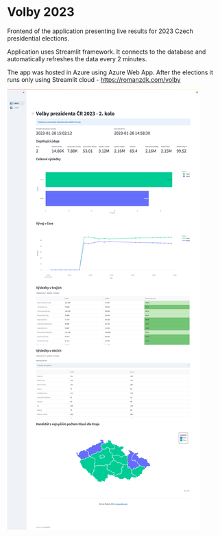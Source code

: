 # Volby 2023

Frontend of the application presenting live results for 2023 Czech presidential elections.

Application uses Streamlit framework. It connects to the database and automatically refreshes the data every 2 minutes.

The app was hosted in Azure using Azure Web App. After the elections it runs only using Streamlit cloud - https://romanzdk.com/volby

![Volby 2023 - 2nd round frontend](docs/czech_election_2023_2ndround.png)
